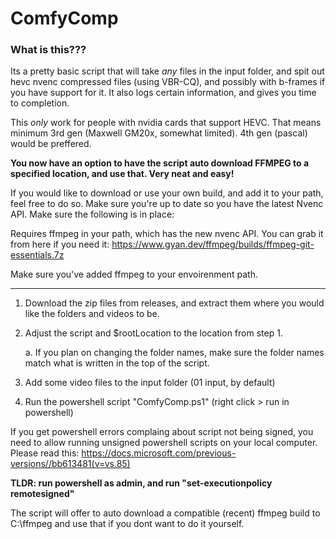 # ComfyComp

### What is this???

Its a pretty basic script that will take *any* files in the input folder, and spit out hevc nvenc compressed files (using VBR-CQ), and possibly with b-frames if you have support for it. It also logs certain information, and gives you time to completion.

This *only* work for people with nvidia cards that support HEVC.
That means minimum 3rd gen (Maxwell GM20x, somewhat limited). 4th gen (pascal) would be preffered.

**You now have an option to have the script auto download FFMPEG to a specified location, and use that. Very neat and easy!**

If you would like to download or use your own build, and add it to your path, feel free to do so. Make sure you're up to date so you have the latest Nvenc API.
Make sure the following is in place:

Requires ffmpeg in your path, which has the new nvenc API. You can grab it from here if you need it:
https://www.gyan.dev/ffmpeg/builds/ffmpeg-git-essentials.7z

Make sure you've added ffmpeg to your envoirenment path.

----
 
1. Download the zip files from releases, and extract them where you would like the folders and videos to be.
2. Adjust the script and $rootLocation to the location from step 1.
    
    a. If you plan on changing the folder names, make sure the folder names match what is written in the top of the script.

3. Add some video files to the input folder (01 input, by default)
4. Run the powershell script "ComfyComp.ps1" (right click > run in powershell)

If you get powershell errors complaing about script not being signed, you need to allow running unsigned powershell scripts on your local computer.
Please read this: https://docs.microsoft.com/previous-versions//bb613481(v=vs.85)

**TLDR: run powershell as admin, and run "set-executionpolicy remotesigned"**

The script will offer to auto download a compatible (recent) ffmpeg build to C:\ffmpeg and use that if you dont want to do it yourself.